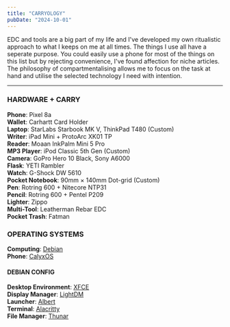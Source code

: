 ```yaml
---
title: "CARRYOLOGY"
pubDate: "2024-10-01"
---
```


EDC and tools are a big part of my life and I've developed my own ritualistic approach to what I keeps on me at all times. The things I use all have a seperate purpose. You could easily use a phone for most of the things on this list but by rejecting convenience, I've found affection for niche articles. The philosophy of compartmentalising allows me to focus on the task at hand and utilise the selected technology I need with intention.

---
### HARDWARE + CARRY

**Phone**: Pixel 8a\
**Wallet**: Carhartt Card Holder\
**Laptop**: StarLabs Starbook MK V, ThinkPad T480 (Custom)\
**Writer**: iPad Mini + ProtoArc XK01 TP\
**Reader**: Moaan InkPalm Mini 5 Pro\
**MP3 Player**: iPod Classic 5th Gen (Custom)\
**Camera**: GoPro Hero 10 Black, Sony A6000\
**Flask**: YETI Rambler\
**Watch**: G-Shock DW 5610\
**Pocket Notebook**: 90mm × 140mm Dot-grid (Custom)\
**Pen**: Rotring 600 + Nitecore NTP31\
**Pencil**: Rotring 600 + Pentel P209\
**Lighter**: Zippo\
**Multi-Tool**: Leatherman Rebar EDC\
**Pocket Trash**: Fatman

### OPERATING SYSTEMS

**Computing**: [Debian](https://www.debian.org/)\
**Phone**: [CalyxOS](https://calyxos.org/)

#### DEBIAN CONFIG

**Desktop Environment**: [XFCE](https://xfce.org/)\
**Display Manager**: [LightDM](https://github.com/canonical/lightdm)\
**Launcher**: [Albert](https://github.com/albertlauncher/albert)\
**Terminal**: [Alacritty](https://github.com/alacritty/alacritty)\
**File Manager**: [Thunar](https://github.com/xfce-mirror/thunar)